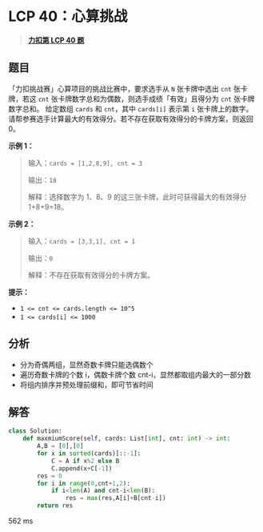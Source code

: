# LCP 40：心算挑战


> <u>**[力扣第 LCP 40 题](https://leetcode.cn/problems/uOAnQW/)**</u>

## 题目

「力扣挑战赛」心算项目的挑战比赛中，要求选手从 `N` 张卡牌中选出 `cnt` 张卡牌，若这 `cnt` 张卡牌数字总和为偶数，则选手成绩「有效」且得分为 `cnt` 张卡牌数字总和。
给定数组 `cards` 和 `cnt`，其中 `cards[i]` 表示第 `i` 张卡牌上的数字。 请帮参赛选手计算最大的有效得分。若不存在获取有效得分的卡牌方案，则返回 0。

**示例 1：**
>输入：`cards = [1,2,8,9], cnt = 3`
>
>输出：`18`
>
>解释：选择数字为 1、8、9 的这三张卡牌，此时可获得最大的有效得分 1+8+9=18。

**示例 2：**
>输入：`cards = [3,3,1], cnt = 1`
>
>输出：`0`
>
>解释：不存在获取有效得分的卡牌方案。

**提示：**
- `1 <= cnt <= cards.length <= 10^5`
- `1 <= cards[i] <= 1000`






## 分析

- 分为奇偶两组，显然奇数卡牌只能选偶数个
- 遍历奇数卡牌的个数 i，偶数卡牌个数 cnt-i，显然都取组内最大的一部分数
- 将组内排序并预处理前缀和，即可节省时间

## 解答

```python
class Solution:
    def maxmiumScore(self, cards: List[int], cnt: int) -> int:
        A,B = [0],[0]
        for x in sorted(cards)[::-1]:
            C = A if x%2 else B
            C.append(x+C[-1])
        res = 0
        for i in range(0,cnt+1,2):
            if i<len(A) and cnt-i<len(B):
                res = max(res,A[i]+B[cnt-i])
        return res
```
562 ms
